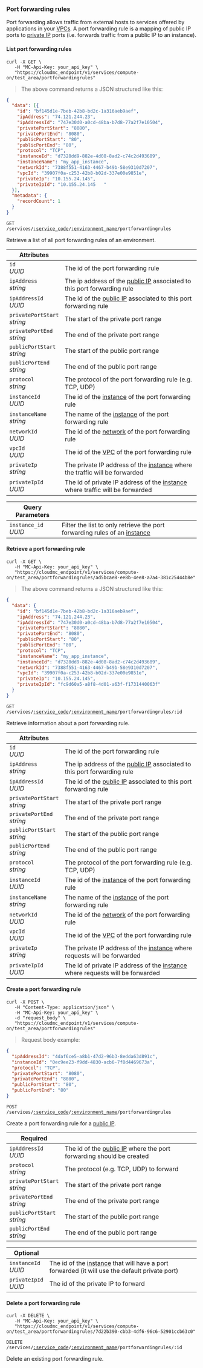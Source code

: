 ### Port forwarding rules

Port forwarding allows traffic from external hosts to services offered by applications in your [VPCs](#cloudstack-vpcs). A port forwarding rule is a mapping of public IP ports to [private IP](#cloudstack-nics) ports (i.e. forwards traffic from a public IP to an instance).

<!-------------------- LIST PORT FORWARDING RULES -------------------->

#### List port forwarding rules

```shell
curl -X GET \
   -H "MC-Api-Key: your_api_key" \
   "https://cloudmc_endpoint/v1/services/compute-on/test_area/portforwardingrules"
```
> The above command returns a JSON structured like this:

```json
{
  "data": [{
    "id": "bf145d1e-7beb-42b8-bd2c-1a316aeb9aef",
    "ipAddress": "74.121.244.23",
    "ipAddressId": "747e30d0-a0cd-48ba-b7d8-77a2f7e10504",
    "privatePortStart": "8080",
    "privatePortEnd": "8080",
    "publicPortStart": "80",
    "publicPortEnd": "80",
    "protocol": "TCP",
    "instanceId": "d7328dd9-882e-4d08-8ad2-c74c2d493689",
    "instanceName": "my_app_instance",
    "networkId": "7388f551-4163-4467-b49b-58e9310d7207",
    "vpcId": "39907f0a-c253-42b8-b02d-337e00e9851e",
    "privateIp": "10.155.24.145",
    "privateIpId": "10.155.24.145	"
  }],
  "metadata": {
    "recordCount": 1
  }
}
```
<code>GET /services/<a href="#administration-service-connections">:service_code</a>/<a href="#administration-environments">:environment_name</a>/portforwardingrules</code>

Retrieve a list of all port forwarding rules of an environment.

Attributes | &nbsp;
---------- | -----
`id`<br/>*UUID* | The id of the port forwarding rule
`ipAddress`<br/>*string* | The ip address of the [public IP](#cloudstack-public-ips) associated to this port forwarding rule
`ipAddressId`<br/>*UUID* | The id of the [public IP](#cloudstack-public-ips) associated to this port forwarding rule
`privatePortStart`<br/>*string* | The start of the private port range
`privatePortEnd`<br/>*string* | The end of the private port range
`publicPortStart`<br/>*string* | The start of the public port range
`publicPortEnd`<br/>*string* | The end of the public port range
`protocol`<br/>*string* | The protocol of the port forwarding rule (e.g. TCP, UDP)
`instanceId`<br/>*UUID* | The id of the [instance](#cloudstack-instances) of the port forwarding rule
`instanceName`<br/>*string* | The name of the [instance](#cloudstack-instances) of the port forwarding rule
`networkId`<br/>*UUID* | The id of the [network](#networks) of the port forwarding rule
`vpcId`<br/>*UUID* | The id of the [VPC](#cloudstack-vpcs) of the port forwarding rule
`privateIp`<br/>*string* | The private IP address of the [instance](#cloudstack-instances) where the traffic will be forwarded
`privateIpId`<br/>*UUID* | The id of private IP address of the [instance](#cloudstack-instances) where traffic will be forwarded

Query Parameters | &nbsp;
---------- | -----
`instance_id`<br/>*UUID* | Filter the list to only retrieve the port forwarding rules of an [instance](#cloudstack-instances)

<!-------------------- RETRIEVE A PORT FORWARDING RULE -------------------->


#### Retrieve a port forwarding rule

```shell
curl -X GET \
   -H "MC-Api-Key: your_api_key" \
   "https://cloudmc_endpoint/v1/services/compute-on/test_area/portforwardingrules/ad5bcae8-ee8b-4ee8-a7a4-381c25444b8e"
```
> The above command returns a JSON structured like this:

```json
{
  "data": {
    "id": "bf145d1e-7beb-42b8-bd2c-1a316aeb9aef",
    "ipAddress": "74.121.244.23",
    "ipAddressId": "747e30d0-a0cd-48ba-b7d8-77a2f7e10504",
    "privatePortStart": "8080",
    "privatePortEnd": "8080",
    "publicPortStart": "80",
    "publicPortEnd": "80",
    "protocol": "TCP",
    "instanceName": "my_app_instance",
    "instanceId": "d7328dd9-882e-4d08-8ad2-c74c2d493689",
    "networkId": "7388f551-4163-4467-b49b-58e9310d7207",
    "vpcId": "39907f0a-c253-42b8-b02d-337e00e9851e",
    "privateIp": "10.155.24.145",
    "privateIpId": "fc9d60a5-a8f8-4d01-a63f-f1731440063f"
  }
}
```

<code>GET /services/<a href="#administration-service-connections">:service_code</a>/<a href="#administration-environments">:environment_name</a>/portforwardingrules/:id</code>

Retrieve information about a port forwarding rule.

Attributes | &nbsp;
---------- | -----
`id`<br/>*UUID* | The id of the port forwarding rule
`ipAddress`<br/>*string* | The ip address of the [public IP](#cloudstack-public-ips) associated to this port forwarding rule
`ipAddressId`<br/>*UUID* | The id of the [public IP](#cloudstack-public-ips) associated to this port forwarding rule
`privatePortStart`<br/>*string* | The start of the private port range
`privatePortEnd`<br/>*string* | The end of the private port range
`publicPortStart`<br/>*string* | The start of the public port range
`publicPortEnd`<br/>*string* | The end of the public port range
`protocol`<br/>*string* | The protocol of the port forwarding rule (e.g. TCP, UDP)
`instanceId`<br/>*UUID* | The id of the [instance](#cloudstack-instances) of the port forwarding rule
`instanceName`<br/>*string* | The name of the [instance](#cloudstack-instances) of the port forwarding rule
`networkId`<br/>*UUID* | The id of the [network](#networks) of the port forwarding rule
`vpcId`<br/>*UUID* | The id of the [VPC](#cloudstack-vpcs) of the port forwarding rule
`privateIp`<br/>*string* | The private IP address of the [instance](#cloudstack-instances) where requests will be forwarded
`privateIpId`<br/>*UUID* | The id of private IP address of the [instance](#cloudstack-instances) where requests will be forwarded


<!-------------------- CREATE A PORT FORWARDING RULE -------------------->


#### Create a port forwarding rule


```shell
curl -X POST \
   -H "Content-Type: application/json" \
   -H "MC-Api-Key: your_api_key" \
   -d "request_body" \
   "https://cloudmc_endpoint/v1/services/compute-on/test_area/portforwardingrules"
```
> Request body example:

```json
{
  "ipAddressId": "4daf6ce5-a8b1-47d2-96b3-8edda63d891c",
  "instanceId": "0ec9ee23-f9dd-4830-acb6-7f8d4469673a",
  "protocol": "TCP",
  "privatePortStart": "8080",
  "privatePortEnd": "8080",
  "publicPortStart": "80",
  "publicPortEnd": "80"
}
```

<code>POST /services/<a href="#administration-service-connections">:service_code</a>/<a href="#administration-environments">:environment_name</a>/portforwardingrules</code>

Create a port forwarding rule for a [public IP](#cloudstack-public-ips).

Required | &nbsp;
------ | -----------
`ipAddressId`<br/>*UUID* | The id of the [public IP](#cloudstack-public-ips) where the port forwarding should be created
`protocol`<br/>*string* | The protocol (e.g. TCP, UDP) to forward
`privatePortStart`<br/>*string* | The start of the private port range
`privatePortEnd`<br/>*string* | The end of the private port range
`publicPortStart`<br/>*string* | The start of the public port range
`publicPortEnd`<br/>*string* | The end of the public port range

Optional | &nbsp;
------ | -----------
`instanceId`<br/>*UUID* | The id of the [instance](#cloudstack-instances) that will have a port forwarded (it will use the default private port)
`privateIpId`<br/>*UUID* | The id of the private IP to forward


<!-------------------- DELETE A PORT FORWARDING RULE -------------------->


#### Delete a port forwarding rule


```shell
curl -X DELETE \
   -H "MC-Api-Key: your_api_key" \
   "https://cloudmc_endpoint/v1/services/compute-on/test_area/portforwardingrules/7d22b390-cbb3-4df6-96c6-52901ccb63c0"
```

<code>DELETE /services/<a href="#administration-service-connections">:service_code</a>/<a href="#administration-environments">:environment_name</a>/portforwardingrules/:id</code>

Delete an existing port forwarding rule.
